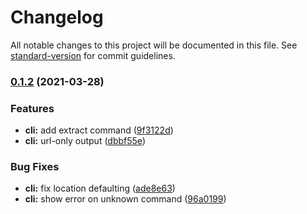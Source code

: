 # Changelog

All notable changes to this project will be documented in this file. See [standard-version](https://github.com/conventional-changelog/standard-version) for commit guidelines.

### [0.1.2](https://github.com/uhyo/resourcebundles/compare/v0.1.1...v0.1.2) (2021-03-28)


### Features

* **cli:** add extract command ([9f3122d](https://github.com/uhyo/resourcebundles/commit/9f3122d6c5109651b8dbb0fc51282eff1c40d440))
* **cli:** url-only output ([dbbf55e](https://github.com/uhyo/resourcebundles/commit/dbbf55e2cc326b96963a5d5629c676636cb05e6c))


### Bug Fixes

* **cli:** fix location defaulting ([ade8e63](https://github.com/uhyo/resourcebundles/commit/ade8e63a98ac24bf66936a19c8165ca1043d5fa2))
* **cli:** show error on unknown command ([96a0199](https://github.com/uhyo/resourcebundles/commit/96a0199b1a815a5cafaa0bd3cca7c570575b45cc))
